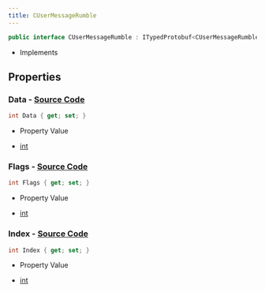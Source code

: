```yaml
---
title: CUserMessageRumble
---
```


```csharp
public interface CUserMessageRumble : ITypedProtobuf<CUserMessageRumble>, INativeHandle, INetMessage<CUserMessageRumble>, IDisposable
```

- Implements

## Properties

### **Data** - [Source Code](https://github.com/swiftly-solution/swiftlys2/blob/main/managed/src/SwiftlyS2.Generated/Protobufs/Interfaces/CUserMessageRumble.cs#L21)

```csharp
int Data { get; set; }
```

- Property Value

- [int](https://learn.microsoft.com/dotnet/api/system.int32)

### **Flags** - [Source Code](https://github.com/swiftly-solution/swiftlys2/blob/main/managed/src/SwiftlyS2.Generated/Protobufs/Interfaces/CUserMessageRumble.cs#L24)

```csharp
int Flags { get; set; }
```

- Property Value

- [int](https://learn.microsoft.com/dotnet/api/system.int32)

### **Index** - [Source Code](https://github.com/swiftly-solution/swiftlys2/blob/main/managed/src/SwiftlyS2.Generated/Protobufs/Interfaces/CUserMessageRumble.cs#L18)

```csharp
int Index { get; set; }
```

- Property Value

- [int](https://learn.microsoft.com/dotnet/api/system.int32)

